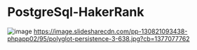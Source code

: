 # PostgreSql-HakerRank
 
![image](https://github.com/Utkarshanand4121/PostgreSql-Query/assets/129711901/de211a1c-00f3-4be1-be85-8c6ea597af9c)
https://image.slidesharecdn.com/pp-130821093438-phpapp02/95/polyglot-persistence-3-638.jpg?cb=1377077762
